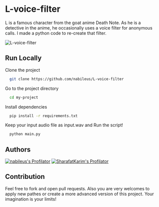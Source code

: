# L-voice-filter
L is a famous character from the goat anime Death Note. As he is a detective in the anime, he occasionally uses a voice filter for anonymous calls. I made a python code to re-create that filter.

![L-voice-filter](https://socialify.git.ci/nabileus/L-voice-filter/image?description=1&descriptionEditable=&font=KoHo&forks=1&issues=1&language=1&name=1&owner=1&pattern=Floating%20Cogs&pulls=1&stargazers=1&theme=Auto)

## Run Locally

Clone the project

```bash
  git clone https://github.com/nabileus/L-voice-filter
```

Go to the project directory

```bash
  cd my-project
```

Install dependencies

```bash
  pip install -r requirements.txt
```

Keep your input audio file as input.wav and Run the script!

```bash
  python main.py
```

## Authors

[![nabileus's Profilator](https://profilator.deno.dev/nabileus?v=1.0.0.alpha.4)](https://github.com/nabileus)
[![SharafatKarim's Profilator](https://profilator.deno.dev/SharafatKarim?v=1.0.0.alpha.4)](https://github.com/SharafatKarim)

## Contribution

Feel free to fork and open pull requests. Also you are very welcomes to apply new pathes or create a more advanced version of this project. Your imagination is your limits!

